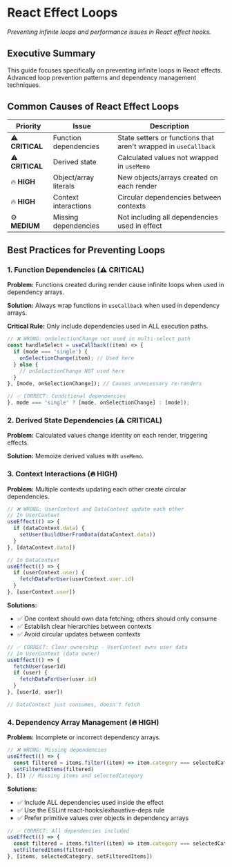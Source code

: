 # React Effect Loops

_Preventing infinite loops and performance issues in React effect hooks._

<!-- AI_QUICK_REF
Overview: Core patterns for preventing React effect infinite loops
Key Rules: useCallback for functions, useMemo for derived state, Include all dependencies
Avoid: Functions not wrapped in useCallback, Missing dependencies, Object/array literals in dependency arrays
-->

<!-- RELATED_DOCS
Core Patterns: react-fundamentals.md (Core hook patterns), react-debugging.md (Debugging techniques)
Performance: react-antipatterns.md (Performance anti-patterns), react-advanced.md (Advanced patterns)
Quality Rules: code-eslint.md (TypeScript return types and ESLint rules)
Technical Foundation: technical-stack.md (Next.js 15, React 18 config)
-->

## Executive Summary

This guide focuses specifically on preventing infinite loops in React effects. Advanced loop prevention patterns and dependency management techniques.

## Common Causes of React Effect Loops

| Priority        | Issue                 | Description                                                     |
| --------------- | --------------------- | --------------------------------------------------------------- |
| ⚠️ **CRITICAL** | Function dependencies | State setters or functions that aren't wrapped in `useCallback` |
| ⚠️ **CRITICAL** | Derived state         | Calculated values not wrapped in `useMemo`                      |
| 🔥 **HIGH**     | Object/array literals | New objects/arrays created on each render                       |
| 🔥 **HIGH**     | Context interactions  | Circular dependencies between contexts                          |
| ⚙️ **MEDIUM**   | Missing dependencies  | Not including all dependencies used in effect                   |

## Best Practices for Preventing Loops

### 1. Function Dependencies (⚠️ CRITICAL)

**Problem:** Functions created during render cause infinite loops when used in dependency arrays.

**Solution:** Always wrap functions in `useCallback` when used in dependency arrays.

**Critical Rule:** Only include dependencies used in ALL execution paths.

```jsx
// ❌ WRONG: onSelectionChange not used in multi-select path
const handleSelect = useCallback((item) => {
  if (mode === 'single') {
    onSelectionChange(item); // Used here
  } else {
    // onSelectionChange NOT used here
  }
}, [mode, onSelectionChange]); // Causes unnecessary re-renders

// ✅ CORRECT: Conditional dependencies
}, mode === 'single' ? [mode, onSelectionChange] : [mode]);
```

### 2. Derived State Dependencies (⚠️ CRITICAL)

**Problem:** Calculated values change identity on each render, triggering effects.

**Solution:** Memoize derived values with `useMemo`.

### 3. Context Interactions (🔥 HIGH)

**Problem:** Multiple contexts updating each other create circular dependencies.

```jsx
// ❌ WRONG: UserContext and DataContext update each other
// In UserContext
useEffect(() => {
  if (dataContext.data) {
    setUser(buildUserFromData(dataContext.data))
  }
}, [dataContext.data])

// In DataContext
useEffect(() => {
  if (userContext.user) {
    fetchDataForUser(userContext.user.id)
  }
}, [userContext.user])
```

**Solutions:**

- ✅ One context should own data fetching; others should only consume
- ✅ Establish clear hierarchies between contexts
- ✅ Avoid circular updates between contexts

```jsx
// ✅ CORRECT: Clear ownership - UserContext owns user data
// In UserContext (data owner)
useEffect(() => {
  fetchUser(userId)
  if (user) {
    fetchDataForUser(user.id)
  }
}, [userId, user])

// DataContext just consumes, doesn't fetch
```

### 4. Dependency Array Management (🔥 HIGH)

**Problem:** Incomplete or incorrect dependency arrays.

```jsx
// ❌ WRONG: Missing dependencies
useEffect(() => {
  const filtered = items.filter((item) => item.category === selectedCategory)
  setFilteredItems(filtered)
}, []) // Missing items and selectedCategory
```

**Solutions:**

- ✅ Include ALL dependencies used inside the effect
- ✅ Use the ESLint react-hooks/exhaustive-deps rule
- ✅ Prefer primitive values over objects in dependency arrays

```jsx
// ✅ CORRECT: All dependencies included
useEffect(() => {
  const filtered = items.filter((item) => item.category === selectedCategory)
  setFilteredItems(filtered)
}, [items, selectedCategory, setFilteredItems])
```
